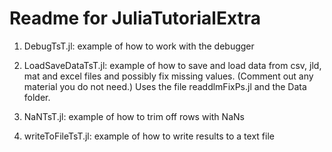 Readme for JuliaTutorialExtra
=============================

1. DebugTsT.jl:  example of how to work with the debugger

2. LoadSaveDataTsT.jl: example of how to save and load data from csv, jld, mat and excel files and possibly fix missing values. (Comment out any material you do not need.) Uses the file readdlmFixPs.jl and the Data folder.

3. NaNTsT.jl: example of how to trim off rows with NaNs

4. writeToFileTsT.jl: example of how to write results to a text file

